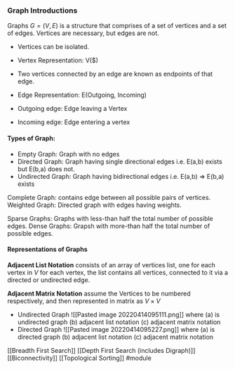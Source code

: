 ### Graph Introductions

Graphs $G = (V,E)$ is a structure that comprises of a set of vertices and a set of edges. Vertices are necessary, but edges are not.
* Vertices can be isolated.
* Vertex Representation: V($)
* Two vertices connected by an edge are known as endpoints of that edge.

* Edge Representation: E(Outgoing, Incoming)
* Outgoing edge: Edge leaving a Vertex
* Incoming edge: Edge entering a vertex

#### Types of Graph:
* Empty Graph: Graph with no edges
* Directed Graph: Graph having single directional edges i.e. E(a,b) exists but E(b,a) does not.
* Undirected Graph: Graph having bidirectional edges i.e. E(a,b) => E(b,a) exists

Complete Graph: contains edge between all possible pairs of vertices.
Weighted Graph: Directed graph with edges having weights.

Sparse Graphs: Graphs with less-than half the total number of possible edges.
Dense Graphs: Grapsh with more-than half the total number of possible edges.

#### Representations of Graphs
**Adjacent List Notation**
consists of an array of vertices list, one for each vertex in $V$
for each vertex, the list contains all vertices, connected to it via a directed or undirected edge.

**Adjacent Matrix Notation**
assume the Vertices to be numbered respectively, and then represented in matrix as $V\times V$ 
* Undirected Graph
  ![[Pasted image 20220414095111.png]]
  where (a) is undirected graph (b) adjacent list notation (c) adjacent matrix notation
* Directed Graph
  ![[Pasted image 20220414095227.png]]
  where (a) is directed graph (b) adjacent list notation (c) adjacent matrix notation


[[Breadth First Search]]
[[Depth First Search (includes Digraph)]]
[[Biconnectivity]]
[[Topological Sorting]]
#module